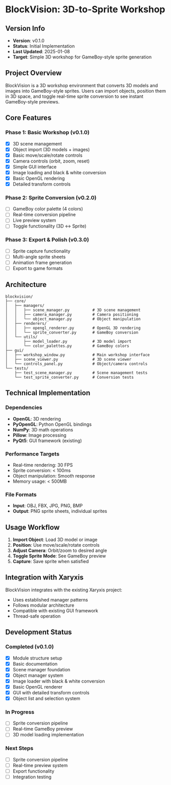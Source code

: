 # BlockVision: 3D-to-Sprite Workshop

## Version Info
- **Version**: v0.1.0
- **Status**: Initial Implementation
- **Last Updated**: 2025-01-08
- **Target**: Simple 3D workshop for GameBoy-style sprite generation

## Project Overview

BlockVision is a 3D workshop environment that converts 3D models and images into GameBoy-style sprites. Users can import objects, position them in 3D space, and toggle real-time sprite conversion to see instant GameBoy-style previews.

## Core Features

### Phase 1: Basic Workshop (v0.1.0)
- [x] 3D scene management
- [x] Object import (3D models + images)
- [x] Basic move/scale/rotate controls
- [x] Camera controls (orbit, zoom, reset)
- [x] Simple GUI interface
- [x] Image loading and black & white conversion
- [x] Basic OpenGL rendering
- [x] Detailed transform controls

### Phase 2: Sprite Conversion (v0.2.0)
- [ ] GameBoy color palette (4 colors)
- [ ] Real-time conversion pipeline
- [ ] Live preview system
- [ ] Toggle functionality (3D ↔ Sprite)

### Phase 3: Export & Polish (v0.3.0)
- [ ] Sprite capture functionality
- [ ] Multi-angle sprite sheets
- [ ] Animation frame generation
- [ ] Export to game formats

## Architecture

```
blockvision/
├── core/
│   ├── managers/
│   │   ├── scene_manager.py          # 3D scene management
│   │   ├── camera_manager.py         # Camera positioning
│   │   └── object_manager.py         # Object manipulation
│   ├── renderers/
│   │   ├── opengl_renderer.py        # OpenGL 3D rendering
│   │   └── sprite_converter.py       # GameBoy conversion
│   └── utils/
│       ├── model_loader.py           # 3D model import
│       └── color_palettes.py         # GameBoy colors
├── gui/
│   ├── workshop_window.py            # Main workshop interface
│   ├── scene_viewer.py               # 3D scene viewer
│   └── controls_panel.py             # Object/camera controls
└── tests/
    ├── test_scene_manager.py         # Scene management tests
    └── test_sprite_converter.py      # Conversion tests
```

## Technical Implementation

### Dependencies
- **OpenGL**: 3D rendering
- **PyOpenGL**: Python OpenGL bindings
- **NumPy**: 3D math operations
- **Pillow**: Image processing
- **PyQt5**: GUI framework (existing)

### Performance Targets
- Real-time rendering: 30 FPS
- Sprite conversion: < 100ms
- Object manipulation: Smooth response
- Memory usage: < 500MB

### File Formats
- **Input**: OBJ, FBX, JPG, PNG, BMP
- **Output**: PNG sprite sheets, individual sprites

## Usage Workflow

1. **Import Object**: Load 3D model or image
2. **Position**: Use move/scale/rotate controls
3. **Adjust Camera**: Orbit/zoom to desired angle
4. **Toggle Sprite Mode**: See GameBoy preview
5. **Capture**: Save sprite when satisfied

## Integration with Xaryxis

BlockVision integrates with the existing Xaryxis project:
- Uses established manager patterns
- Follows modular architecture
- Compatible with existing GUI framework
- Thread-safe operation

## Development Status

### Completed (v0.1.0)
- [x] Module structure setup
- [x] Basic documentation
- [x] Scene manager foundation
- [x] Object manager system
- [x] Image loader with black & white conversion
- [x] Basic OpenGL renderer
- [x] GUI with detailed transform controls
- [x] Object list and selection system

### In Progress
- [ ] Sprite conversion pipeline
- [ ] Real-time GameBoy preview
- [ ] 3D model loading implementation

### Next Steps
- [ ] Sprite conversion pipeline
- [ ] Real-time preview system
- [ ] Export functionality
- [ ] Integration testing 